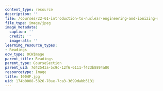 ```yaml
---
content_type: resource
description: ''
file: /courses/22-01-introduction-to-nuclear-engineering-and-ionizing-radiation-fall-2016/174b0008582670ae7ca33699dabb5131_1004F.jpg
file_type: image/jpeg
image_metadata:
  caption: ''
  credit: ''
  image-alt: ''
learning_resource_types:
- Readings
ocw_type: OCWImage
parent_title: Readings
parent_type: CourseSection
parent_uid: 7d42543a-bc9c-12f6-6111-f423b8894a80
resourcetype: Image
title: 1004F.jpg
uid: 174b0008-5826-70ae-7ca3-3699dabb5131
---
```

